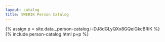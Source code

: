 ```yaml
---
layout: catalog
title: SWERIK Person Catalog
---
```

{% assign p = site.data._person-catalog.i-DJ8dGLyQXx8GQeiGkcBRiK %}
{% include person-catalog.html p=p %}

